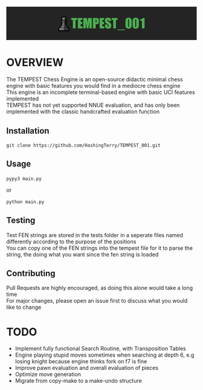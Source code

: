 
![Logo](logo.png)

# OVERVIEW

The TEMPEST Chess Engine is an open-source didactic minimal chess engine with basic features you would find in a mediocre chess engine  
This engine is an incomplete terminal-based engine with basic UCI features implemented  
TEMPEST has not yet supported NNUE evaluation, and has only been implemented with the classic handcrafted evaluation function

## Installation

```
git clone https://github.com/HashingTerry/TEMPEST_001.git
```

## Usage

```
pypy3 main.py
```

or  

```
python main.py
```

## Testing

Test FEN strings are stored in the tests folder in a seperate files named differently according to the purpose of the positions  
You can copy one of the FEN strings into the tempest file for it to parse the string, the doing what you want since the fen string is loaded

## Contributing

Pull Requests are highly encouraged, as doing this alone would take a long time  
For major changes, please open an issue first to discuss what you would like to change

# TODO

- Implement fully functional Search Routine, with Transposition Tables
- Engine playing stupid moves sometimes when searching at depth 6, e.g losing knight because engine thinks fork on f7 is fine
- Improve pawn evaluation and overall evaluation of pieces
- Optimize move generation
- Migrate from copy-make to a make-undo structure
